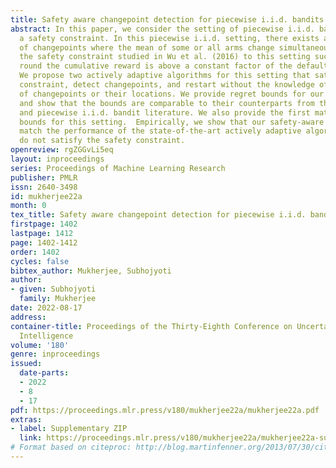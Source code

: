 ```yaml
---
title: Safety aware changepoint detection for piecewise i.i.d. bandits
abstract: In this paper, we consider the setting of piecewise i.i.d. bandits under
  a safety constraint. In this piecewise i.i.d. setting, there exists a finite number
  of changepoints where the mean of some or all arms change simultaneously. We introduce
  the safety constraint studied in Wu et al. (2016) to this setting such that at any
  round the cumulative reward is above a constant factor of the default action reward.
  We propose two actively adaptive algorithms for this setting that satisfy the safety
  constraint, detect changepoints, and restart without the knowledge of the number
  of changepoints or their locations. We provide regret bounds for our algorithms
  and show that the bounds are comparable to their counterparts from the safe bandit
  and piecewise i.i.d. bandit literature. We also provide the first matching lower
  bounds for this setting.  Empirically, we show that our safety-aware algorithms
  match the performance of the state-of-the-art actively adaptive algorithms that
  do not satisfy the safety constraint.
openreview: rgZGGvLi5eq
layout: inproceedings
series: Proceedings of Machine Learning Research
publisher: PMLR
issn: 2640-3498
id: mukherjee22a
month: 0
tex_title: Safety aware changepoint detection for piecewise i.i.d. bandits
firstpage: 1402
lastpage: 1412
page: 1402-1412
order: 1402
cycles: false
bibtex_author: Mukherjee, Subhojyoti
author:
- given: Subhojyoti
  family: Mukherjee
date: 2022-08-17
address:
container-title: Proceedings of the Thirty-Eighth Conference on Uncertainty in Artificial
  Intelligence
volume: '180'
genre: inproceedings
issued:
  date-parts:
  - 2022
  - 8
  - 17
pdf: https://proceedings.mlr.press/v180/mukherjee22a/mukherjee22a.pdf
extras:
- label: Supplementary ZIP
  link: https://proceedings.mlr.press/v180/mukherjee22a/mukherjee22a-supp.zip
# Format based on citeproc: http://blog.martinfenner.org/2013/07/30/citeproc-yaml-for-bibliographies/
---
```

